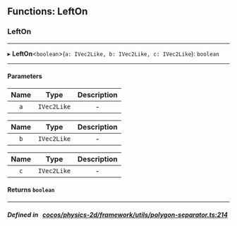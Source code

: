 ## Functions: LeftOn

### LeftOn


___
▸ **LeftOn**<`boolean`\>(`a: IVec2Like, b: IVec2Like, c: IVec2Like`): `boolean`
___


#### Parameters

| Name | Type | Description |
| :------: | :------: | :------: |
| `a` | `IVec2Like` | - |

| Name | Type | Description |
| :------: | :------: | :------: |
| `b` | `IVec2Like` | - |

| Name | Type | Description |
| :------: | :------: | :------: |
| `c` | `IVec2Like` | - |


#### Returns `boolean` 
___


##### Defined in &nbsp;   [cocos/physics-2d/framework/utils/polygon-separator.ts:214](https://github.com/cocos-creator/engine/blob/c7bf6b8a9/cocos/physics-2d/framework/utils/polygon-separator.ts#L214)&nbsp;
